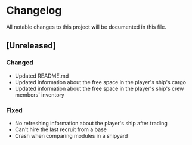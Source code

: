 # Changelog
All notable changes to this project will be documented in this file.

## [Unreleased]

### Changed
- Updated README.md
- Updated information about the free space in the player's ship's cargo
- Updated information about the free space in the player's ship's crew
  members' inventory

### Fixed
- No refreshing information about the player's ship after trading
- Can't hire the last recruit from a base
- Crash when comparing modules in a shipyard
